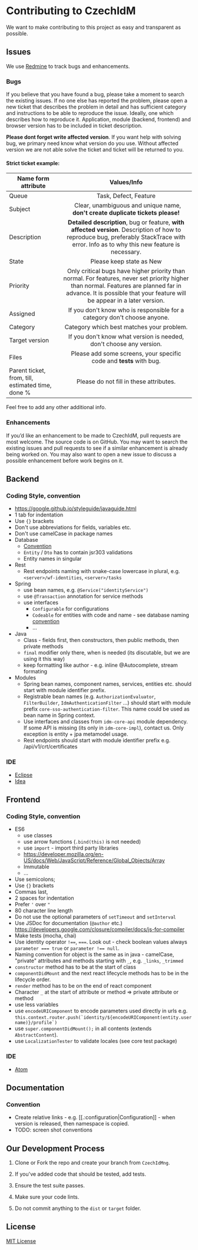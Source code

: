 # Contributing to CzechIdM
We want to make contributing to this project as easy and transparent as possible.

## Issues
We use [Redmine](https://redmine.czechidm.com) to track bugs and enhancements.

### Bugs

If you believe that you have found a bug, please take a moment to search the existing issues. If no one else has reported the problem, please open a new ticket that describes the problem in detail and has sufficient category and instructions to be able to reproduce the issue. Ideally, one which describes how to reproduce it. Application, module (backend, frontend) and browser version has to be included in ticket description.

**Please dont forget write affected version**. If you want help with solving bug, we primary need know what version do you use. Without affected version we are not able solve the ticket and ticket will be returned to you.

#### Strict ticket example:
| Name form attribute   |      Values/Info      |
|----------|:-------------:|
| Queue |  Task, Defect, Feature |
| Subject |    Clear, unambiguous and unique name, **don't create duplicate tickets please!** |
| Description | **Detailed description**, bug or feature, **with affected version**. Description of how to reproduce bug, preferably StackTrace with error. Info as to why this new feature is necessary. |
| State | Please keep state as New |
| Priority | Only critical bugs have higher priority than normal. For features, never set priority higher than normal. Features are planned far in advance. It is possible that your feature will be appear in a later version. |
| Assigned | If you don't know who is responsible for a category don't choose anyone. |
| Category | Category which best matches your problem. |
| Target version | If you don't know what version is needed, don't choose any version. |
| Files | Please add some screens, your specific code and **tests** with bug. |
| Parent ticket, from, till, estimated time, done % | Please do not fill in these attributes. |

Feel free to add any other additional info.

### Enhancements

If you’d like an enhancement to be made to CzechIdM, pull requests are most welcome. The source code is on GitHub. You may want to search the existing issues and pull requests to see if a similar enhancement is already being worked on. You may also want to open a new issue to discuss a possible enhancement before work begins on it.

## Backend

### Coding Style, convention

* https://google.github.io/styleguide/javaguide.html
* 1 tab for indentation
* Use `{}` brackets
* Don't use abbreviations for fields, variables etc.
* Don't use camelCase in package names
* Database
  * [Convention](https://wiki.czechidm.com/devel/documentation/conventions/dev/database-conventions)
  * `Entity` / `Dto` has to contain jsr303 validations
  * Entity names in singular
* Rest
  * Rest endpoints naming with snake-case lowercase in plural, e.g. `<server>/wf-identities`, `<server>/tasks`
* Spring
  * use bean names, e.g. `@Service("identityService")`
  * use `@Transaction` annotation for service methods
  * use interfaces
    * ``Configurable`` for configurations
    * ``Codeable`` for entities with code and name - see database naming [convention](https://wiki.czechidm.com/devel/documentation/conventions/dev/database-conventions)
    * ...
* Java
  * Class - fields first, then constructors, then public methods, then private methods
  * ``final`` modifier only there, when is needed (its discutable, but we are using it this way)
  * keep formatting like author - e.g. inline @Autocomplete, stream formating
* Modules
  * Spring bean names, component names, services, entities etc. should start with module identifier prefix.
  * Registrable bean names (e.g. ``AuthorizationEvaluator``, ``FilterBuilder``, ``IdmAuthenticationFilter`` ...) should start with module prefix ``core-sso-authentication-filter``. This name could be used as bean name in Spring context.
  * Use interfaces and classes from `idm-core-api` module dependency. If some API is missing (its only in `idm-core-impl`), contact us. Only exception is entity + jpa metamodel usage.
  * Rest endpoints should start with module identifier prefix e.g. <server>/api/v1/crt/certificates

### IDE
* [Eclipse](https://wiki.czechidm.com/7.3/dev/quickstart/ide/eclipse)
* [Idea](https://wiki.czechidm.com/7.3/dev/quickstart/ide/idea)

## Frontend

### Coding Style, convention

* ES6
  * use classes
  * use arrow functions (`.bind(this)` is not needed)
  * use `import` - import third party libraries
  * https://developer.mozilla.org/en-US/docs/Web/JavaScript/Reference/Global_Objects/Array
  * Immutable
  * ...
* Use semicolons;
* Use `{}` brackets
* Commas last,
* 2 spaces for indentation
* Prefer `'` over `"`
* 80 character line length
* Do not use the optional parameters of `setTimeout` and `setInterval`
* Use JSDoc for documentation (`@author` etc.) https://developers.google.com/closure/compiler/docs/js-for-compiler
* Make tests (mocha, chai)
* Use identity operator `!==`, `===`. Look out - check boolean values always `parameter === true` or `parameter !== null`.
* Naming convention for object is the same as in java - camelCase, "private" attributes and methods starting with `_`, e.g. `_links`, `_trimmed`
* `constructor` method has to be at the start of class
* `componentDidMount` and the next react lifecycle methods has to be in the lifecycle order.
* `render` method has to be on the end of react component
* Character `_` at the start of attribute or method => private attribute or method
* use less variables
* use `encodeURIComponent` to encode parameters used directly in urls e.g. ``this.context.router.push(`identity/${encodeURIComponent(entity.username)}/profile`)``
* use `super.componentDidMount();` in all contents (extends `AbstractContent`).
* use ``LocalizationTester`` to validate locales (see core test package)

### IDE

* [Atom](https://wiki.czechidm.com/devel/documentation/quickstart/dev/ide/atom)

## Documentation

### Convention

* Create relative links - e.g. [[.:configuration|Configuration]] - when version is released, then namespace is copied.
* TODO: screen shot conventions


## Our Development Process

1. Clone or Fork the repo and create your branch from `CzechIdMng`.

2. If you've added code that should be tested, add tests.

3. Ensure the test suite passes.

4. Make sure your code lints.

5. Do not commit anything to the `dist` or `target` folder.

## License

[MIT License](./LICENSE)
